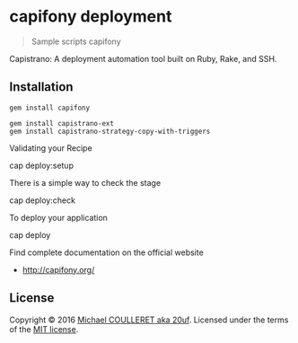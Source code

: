 # capifony deployment

> Sample scripts capifony


Capistrano: A deployment automation tool built on Ruby, Rake, and SSH.

## Installation

    gem install capifony
    
    gem install capistrano-ext
    gem install capistrano-strategy-copy-with-triggers

Validating your Recipe

   cap <stage> deploy:setup

There is a simple way to check the stage

   cap <stage> deploy:check

To deploy your application

   cap <stage> deploy


Find complete documentation on the official website
* http://capifony.org/

## License

Copyright &copy; 2016 [Michael COULLERET aka 20uf](http://github.com/20uf). Licensed under the terms of the [MIT license](LICENSE.md).
